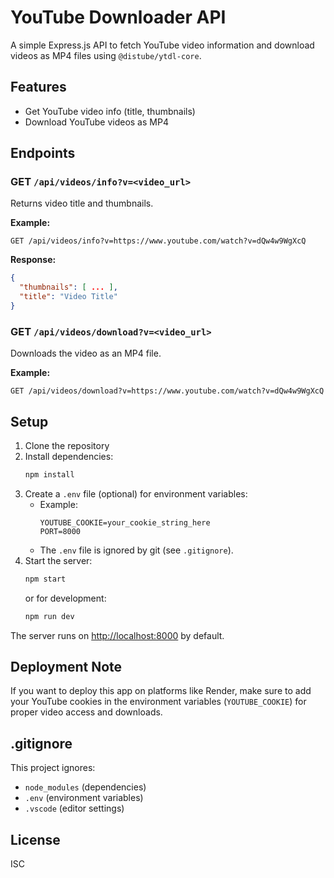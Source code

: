 # YouTube Downloader API

A simple Express.js API to fetch YouTube video information and download videos as MP4 files using `@distube/ytdl-core`.

## Features
- Get YouTube video info (title, thumbnails)
- Download YouTube videos as MP4

## Endpoints

### GET `/api/videos/info?v=<video_url>`
Returns video title and thumbnails.

**Example:**
```
GET /api/videos/info?v=https://www.youtube.com/watch?v=dQw4w9WgXcQ
```
**Response:**
```json
{
  "thumbnails": [ ... ],
  "title": "Video Title"
}
```

### GET `/api/videos/download?v=<video_url>`
Downloads the video as an MP4 file.

**Example:**
```
GET /api/videos/download?v=https://www.youtube.com/watch?v=dQw4w9WgXcQ
```

## Setup

1. Clone the repository
2. Install dependencies:
   ```sh
   npm install
   ```
3. Create a `.env` file (optional) for environment variables:
   - Example:
     ```env
     YOUTUBE_COOKIE=your_cookie_string_here
     PORT=8000
     ```
   - The `.env` file is ignored by git (see `.gitignore`).
4. Start the server:
   ```sh
   npm start
   ```
   or for development:
   ```sh
   npm run dev
   ```

The server runs on [http://localhost:8000](http://localhost:8000) by default.

## Deployment Note
If you want to deploy this app on platforms like Render, make sure to add your YouTube cookies in the environment variables (`YOUTUBE_COOKIE`) for proper video access and downloads.

## .gitignore
This project ignores:
- `node_modules` (dependencies)
- `.env` (environment variables)
- `.vscode` (editor settings)

## License
ISC

